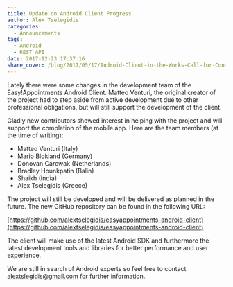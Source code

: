 ```yaml
---
title: Update on Android Client Progress
author: Alex Tselegidis
categories:
  - Announcements
tags:
  - Android
  - REST API
date: 2017-12-23 17:37:16
share_cover: /blog/2017/05/17/Android-Client-in-the-Works-Call-for-Contributors/android-client.png
---
```

 
Lately there were some changes in the development team of the Easy!Appointments Android Client. Matteo Venturi, the original creator of the project had to step aside from active development due to other professional obligations, but will still support the development of the client. 
 
Gladly new contributors showed interest in helping with the project and will support the completion of the mobile app. Here are the team members (at the time of writing):  
  
 - Matteo Venturi (Italy)
 - Mario Blokland (Germany)
 - Donovan Carowak (Netherlands)
 - Bradley Hounkpatin (Balin)
 - Shaikh (India)
 - Alex Tselegidis (Greece)
 
The project will still be developed and will be delivered as planned in the future. The new GitHub repository can be found in the following URL: 
 
[https://github.com/alextselegidis/easyappointments-android-client](https://github.com/alextselegidis/easyappointments-android-client)
 
The client will make use of the latest Android SDK and furthermore the latest development tools and libraries for better performance and user experience. 
 
We are still in search of Android experts so feel free to contact [alextslegidis@gmail.com](mailto:alextselegidis@gmail.com) for further information. 
 